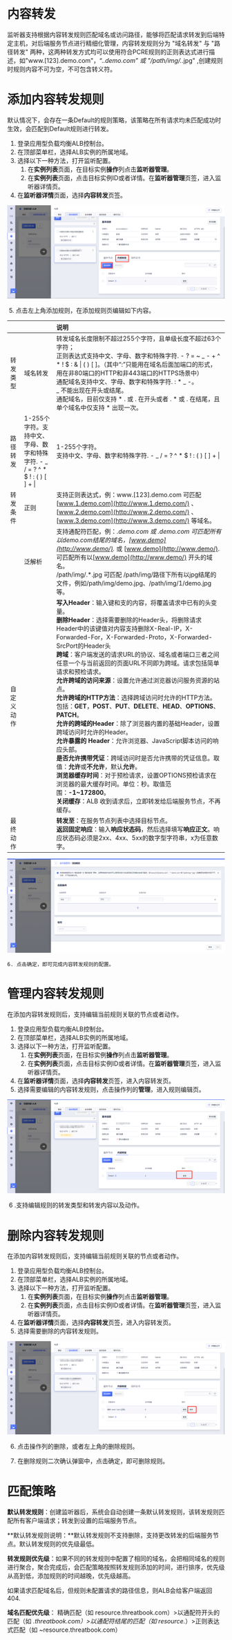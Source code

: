 # 内容转发

监听器支持根据内容转发规则匹配域名或访问路径，能够将匹配请求转发到后端特定主机，对后端服务节点进行精细化管理，内容转发规则分为 "域名转发" 与 "路径转发" 两种，这两种转发方式均可以使用符合PCRE规则的正则表达式进行描述，如"www.[123].demo.com"，“.*.demo.com” 或 "/path/img/.*.jpg" ,创建规则时规则内容不可为空，不可包含转义符。

# 添加内容转发规则

默认情况下，会存在一条Default的规则策略，该策略在所有请求均未匹配成功时生效，会匹配到Default规则进行转发。

1. 登录应用型负载均衡ALB控制台。
2. 在顶部菜单栏，选择ALB实例的所属地域。
3. 选择以下一种方法，打开监听配置。
   1. 在**实例列表**页面，在目标实例**操作**列点击**监听器管理**。
   2. 在**实例列表**页面，点击目标实例ID或者详情。在**监听器管理**页签，进入监听器详情页。
4. 在**监听器详情**页面，选择**内容转发**页签。

![1713863805889](/images/1713863805889.png)

​	5. 点击左上角添加规则，在添加规则页编辑如下内容。

|            |                                                              | 说明                                                         |
| :--------- | :----------------------------------------------------------- | :----------------------------------------------------------- |
| 转发类型   | 域名转发                                                     | 转发域名长度限制不超过255个字符，且单级长度不超过63个字符；<br>正则表达式支持中文、字母、数字和特殊字符. - ? = ~ _ - + ^ * ! $ : & \| ( ) [ ]。（其中“:”只能用在域名后面加端口的形式，用在非80端口的HTTP和非443端口的HTTPS场景中）<br>通配域名支持中文、字母、数字和特殊字符. : * _ -。<br>_ 不能出现在开头或结尾。<br>通配域名，目前仅支持 * . 或 . 在开头或者 . * 或 . 在结尾，且单个域名中仅支持 * 出现一次。<br> |
| 路径转发   | 1-255个字符。支持中文、字母、数字和特殊字符. - _ / = ? ^ * $ ! : ( ) [ ] + \| | 1-255个字符。 <br>支持中文、字母、数字和特殊字符. - _ / = ? ^ * $ ! : ( ) [ ] + \| |
| 转发条件   | 正则                                                         | 支持正则表达式，例：www.[123].demo.com 可匹配 [www.1.demo.com](http://www.1.demo.com/) 、 [www.2.demo.com](http://www.2.demo.com/) 、[www.3.demo.com](http://www.3.demo.com/) 等域名。 |
|            | 泛解析                                                       | 支持通配符匹配，例：*.demo.com 或 .demo.com 可匹配所有以demo.com结尾的域名，[www.demo](http://www.demo/).* 或 [www.demo](http://www.demo/). 可匹配所有以[www.demo](http://www.demo/) 开头的域名。<br>/path/img/.*.jpg 可匹配 /path/img/路径下所有以jpg结尾的文件，例如/path/img/demo.jpg、/path/img/1/demo.jpg等。 |
| 自定义动作 |                                                              | **写入Header**：输入键和支的内容，将覆盖请求中已有的头变量。<br/>**删除Header**：选择需要删除的Header头，将删除请求Header中的该键值对内容支持删除X-Real-IP，X-Forwarded-For，X-Forwarded-Proto，X-Forwarded-SrcPort的Header头 <br/>**跨域**：客户端发送的请求URL的协议、域名或者端口三者之间任意一个与当前返回的页面URL不同即为跨域。请求包括简单请求和预检请求。  <br/>**允许跨域的访问来源**：设置允许通过浏览器访问服务资源的站点。 <br/>**允许跨域的HTTP方法**：选择跨域访问时允许的HTTP方法。包括：**GET**，**POST**、**PUT**、**DELETE**、**HEAD**、**OPTIONS**、**PATCH**。 <br/>**允许的跨域的Header**：除了浏览器内置的基础Header，设置跨域访问时允许的Header。 <br/>**允许暴露的 Header**：允许浏览器、JavaScript脚本访问的响应头部。 <br/>**是否允许携带凭证**：跨域访问时是否允许携带的凭证信息。取值：**允许**或**不允许**，默认**允许**。 <br/>**浏览器缓存时间**：对于预检请求，设置OPTIONS预检请求在浏览器的最大缓存时间。单位：秒。取值范围：**-1~172800**。<br/>**关闭缓存**：ALB 收到请求后，立即转发给后端服务节点，不再缓存。 |
| 最终动作   |                                                              | **转发至**：在服务节点列表中选择目标节点。 <br/>**返回固定响应**：输入**响应状态码**，然后选择填写**响应正文**。响应状态码必须是2xx、4xx、5xx的数字型字符串，x为任意数字。 |

![1713864072070](/images/1713864072070.png)

	6. 点击确定，即可完成内容转发规则的配置。

# 管理内容转发规则

在添加内容转发规则后，支持编辑当前规则关联的节点或者动作。

1. 登录应用型负载均衡ALB控制台。
2. 在顶部菜单栏，选择ALB实例的所属地域。
3. 选择以下一种方法，打开监听配置。
   1. 在**实例列表**页面，在目标实例**操作**列点击**监听器管理**。
   2. 在**实例列表**页面，点击目标实例ID或者详情。在**监听器管理**页签，进入监听器详情页。
4. 在**监听器详情**页面，选择**内容转发**页签，进入内容转发页。
5. 选择需要编辑的内容转发规则，点击操作列的**管理**，进入规则编辑页。

![1713864872618](/images/1713864872618.png)

​	6 .支持编辑规则的转发类型和转发内容以及动作。

# 删除内容转发规则

在添加内容转发规则后，支持编辑当前规则关联的节点或者动作。

1. 登录应用型负载均衡ALB控制台。
2. 在顶部菜单栏，选择ALB实例的所属地域。
3. 选择以下一种方法，打开监听配置。
   1. 在**实例列表**页面，在目标实例**操作**列点击**监听器管理**。
   2. 在**实例列表**页面，点击目标实例ID或者详情。在**监听器管理**页签，进入监听器详情页。
4. 在**监听器详情**页面，选择**内容转发**页签，进入内容转发页。
5. 选择需要删除的内容转发规则。

![1713865773573](/images/1713865773573.png)

6. 点击操作列的删除，或者左上角的删除规则。

7. 在删除规则二次确认弹窗中，点击确定，即可删除规则。

# 匹配策略

**默认转发规则**：创建监听器后，系统会自动创建一条默认转发规则，该转发规则匹配所有客户端请求；转发到设置的后端服务节点。

**默认转发规则说明：**默认转发规则不支持删除，支持更改转发的后端服务节点。默认转发规则的优先级最低。

**转发规则优先级**：如果不同的转发规则中配置了相同的域名，会把相同域名的规则进行聚合，聚合完成后，会匹配策略按照转发规则添加的时间，进行排序，优先级从高到低，添加规则的时间越晚，优先级越高。

如果请求匹配域名后，但规则未配置请求的路径信息，则ALB会给客户端返回404.

**域名匹配优先级**： 精确匹配（如 resource.threatbook.com）>以通配符开头的匹配（如 *.threatbook.com）>以通配符结尾的匹配（如 resource.*）>正则表达式匹配（如 ~resource.threatbook.com） 


